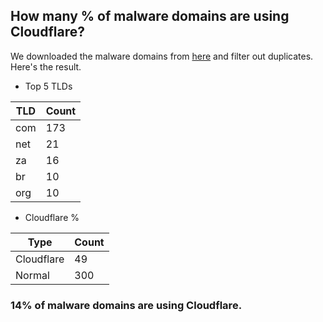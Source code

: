 ## How many % of malware domains are using Cloudflare?


We downloaded the malware domains from [here](https://urlhaus.abuse.ch) and filter out duplicates.
Here's the result.


[//]: # (start replacement)


- Top 5 TLDs

| TLD | Count |
| --- | --- |
| com | 173 |
| net | 21 |
| za | 16 |
| br | 10 |
| org | 10 |


- Cloudflare %

| Type | Count |
| --- | --- |
| Cloudflare | 49 |
| Normal | 300 |


### 14% of malware domains are using Cloudflare.